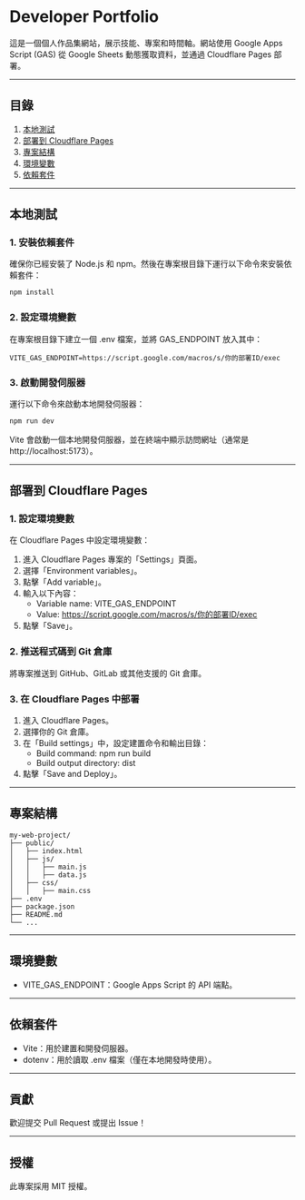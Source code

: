 # Developer Portfolio

這是一個個人作品集網站，展示技能、專案和時間軸。網站使用 Google Apps Script (GAS) 從 Google Sheets 動態獲取資料，並通過 Cloudflare Pages 部署。

---

## 目錄
1. [本地測試](#本地測試)
2. [部署到 Cloudflare Pages](#部署到-cloudflare-pages)
3. [專案結構](#專案結構)
4. [環境變數](#環境變數)
5. [依賴套件](#依賴套件)

---

## 本地測試
### 1. 安裝依賴套件
確保你已經安裝了 Node.js 和 npm。然後在專案根目錄下運行以下命令來安裝依賴套件：

```bash
npm install
```

### 2. 設定環境變數
在專案根目錄下建立一個 .env 檔案，並將 GAS_ENDPOINT 放入其中：

```env
VITE_GAS_ENDPOINT=https://script.google.com/macros/s/你的部署ID/exec
```

### 3. 啟動開發伺服器
運行以下命令來啟動本地開發伺服器：

```bash
npm run dev
```

Vite 會啟動一個本地開發伺服器，並在終端中顯示訪問網址（通常是 http://localhost:5173）。

---

## 部署到 Cloudflare Pages
### 1. 設定環境變數
在 Cloudflare Pages 中設定環境變數：
1. 進入 Cloudflare Pages 專案的「Settings」頁面。
2. 選擇「Environment variables」。
3. 點擊「Add variable」。
4. 輸入以下內容：
    * Variable name: VITE_GAS_ENDPOINT
    * Value: https://script.google.com/macros/s/你的部署ID/exec
5. 點擊「Save」。

### 2. 推送程式碼到 Git 倉庫
將專案推送到 GitHub、GitLab 或其他支援的 Git 倉庫。

### 3. 在 Cloudflare Pages 中部署
1. 進入 Cloudflare Pages。
2. 選擇你的 Git 倉庫。
3. 在「Build settings」中，設定建置命令和輸出目錄：
    * Build command: npm run build
    * Build output directory: dist
4. 點擊「Save and Deploy」。

---

## 專案結構
```
my-web-project/
├── public/
│   ├── index.html
│   ├── js/
│   │   ├── main.js
│   │   ├── data.js
│   ├── css/
│   │   ├── main.css
├── .env
├── package.json
├── README.md
└── ...
```

---

## 環境變數
* VITE_GAS_ENDPOINT：Google Apps Script 的 API 端點。

---

## 依賴套件
* Vite：用於建置和開發伺服器。
* dotenv：用於讀取 .env 檔案（僅在本地開發時使用）。

---

## 貢獻
歡迎提交 Pull Request 或提出 Issue！

---

## 授權
此專案採用 MIT 授權。
